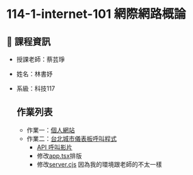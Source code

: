 # 114-1-internet-101 網際網路概論

## 📌 課程資訊
- 授課老師：蔡芸琤
- 姓名：林書妤
- 系級：科技117

  ## 作業列表
  - 作業一：[個人網站](https://shuuuuyu.github.io/114-1-internet-101/)
  - 作業二：[台北城市儀表板呼叫程式](https://github.com/shuuuuyu/114-1-internet-101-hw2-TaipeiDashBoard)
    - [API 呼叫影片](https://youtu.be/m8NYgs95llw)
    - 修改[app.tsx]([hw_2/my-app/src/App.tsx](https://github.com/shuuuuyu/114-1-internet-101-hw2-TaipeiDashBoard/blob/main/src/App.tsx))排版
    - 修改[server.cjs]([server.cjs](https://github.com/shuuuuyu/114-1-internet-101-hw2-TaipeiDashBoard/blob/main/server.cjs)) 因為我的環境跟老師的不太一樣
